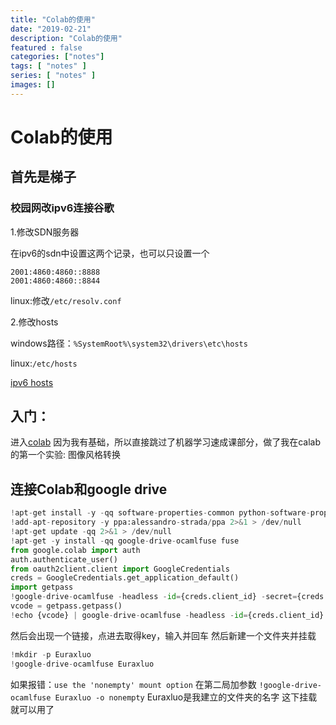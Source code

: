 ```yaml
---
title: "Colab的使用"
date: "2019-02-21"
description: "Colab的使用"
featured : false
categories: ["notes"]
tags: [ "notes" ]
series: [ "notes" ]
images: []
---
```


# Colab的使用

## 首先是梯子

### 校园网改ipv6连接谷歌

1.修改SDN服务器

在ipv6的sdn中设置这两个记录，也可以只设置一个

```
2001:4860:4860::8888
2001:4860:4860::8844
```

linux:修改`/etc/resolv.conf`

2.修改hosts

windows路径：`%SystemRoot%\system32\drivers\etc\hosts`

linux:`/etc/hosts`

[ipv6 hosts](https://github.com/lennylxx/ipv6-hosts/blob/master/hosts)

## 入门：
进入[colab](colab.research.google.com)
因为我有基础，所以直接跳过了机器学习速成课部分，做了我在calab的第一个实验: 图像风格转换
## 连接Colab和google drive
```python
!apt-get install -y -qq software-properties-common python-software-properties module-init-tools
!add-apt-repository -y ppa:alessandro-strada/ppa 2>&1 > /dev/null
!apt-get update -qq 2>&1 > /dev/null
!apt-get -y install -qq google-drive-ocamlfuse fuse
from google.colab import auth
auth.authenticate_user()
from oauth2client.client import GoogleCredentials
creds = GoogleCredentials.get_application_default()
import getpass
!google-drive-ocamlfuse -headless -id={creds.client_id} -secret={creds.client_secret} < /dev/null 2>&1 | grep URL
vcode = getpass.getpass()
!echo {vcode} | google-drive-ocamlfuse -headless -id={creds.client_id} -secret={creds.client_secret}
```
然后会出现一个链接，点进去取得key，输入并回车
然后新建一个文件夹并挂载
```python
!mkdir -p Euraxluo
!google-drive-ocamlfuse Euraxluo
```
如果报错：`use the 'nonempty' mount option`
在第二局加参数
`!google-drive-ocamlfuse Euraxluo -o nonempty`
Euraxluo是我建立的文件夹的名字
这下挂载就可以用了

